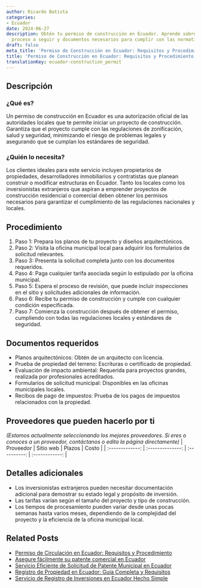 ```yaml
---
author: Ricardo Batista
categories:
- Ecuador
date: 2024-06-27
description: Obtén tu permiso de construcción en Ecuador. Aprende sobre requisitos,
  proceso a seguir y documentos necesarios para cumplir con las normativas locales.
draft: false
meta_title: 'Permiso de Construcción en Ecuador: Requisitos y Procedimiento'
title: 'Permiso de Construcción en Ecuador: Requisitos y Procedimiento'
translationKey: ecuador-construction_permit
---
```



## Descripción
### ¿Qué es?
Un permiso de construcción en Ecuador es una autorización oficial de las autoridades locales que te permite iniciar un proyecto de construcción. Garantiza que el proyecto cumple con las regulaciones de zonificación, salud y seguridad, minimizando el riesgo de problemas legales y asegurando que se cumplan los estándares de seguridad.

### ¿Quién lo necesita?
Los clientes ideales para este servicio incluyen propietarios de propiedades, desarrolladores inmobiliarios y contratistas que planean construir o modificar estructuras en Ecuador. Tanto los locales como los inversionistas extranjeros que aspiran a emprender proyectos de construcción residencial o comercial deben obtener los permisos necesarios para garantizar el cumplimiento de las regulaciones nacionales y locales.

## Procedimiento

1. Paso 1: Prepara los planos de tu proyecto y diseños arquitectónicos.
2. Paso 2: Visita la oficina municipal local para adquirir los formularios de solicitud relevantes.
3. Paso 3: Presenta la solicitud completa junto con los documentos requeridos.
4. Paso 4: Paga cualquier tarifa asociada según lo estipulado por la oficina municipal.
5. Paso 5: Espera el proceso de revisión, que puede incluir inspecciones en el sitio y solicitudes adicionales de información.
6. Paso 6: Recibe tu permiso de construcción y cumple con cualquier condición especificada.
7. Paso 7: Comienza la construcción después de obtener el permiso, cumpliendo con todas las regulaciones locales y estándares de seguridad.

## Documentos requeridos

- Planos arquitectónicos: Obtén de un arquitecto con licencia.
- Prueba de propiedad del terreno: Escrituras o certificado de propiedad.
- Evaluación de impacto ambiental: Requerida para proyectos grandes, realizada por profesionales acreditados.
- Formularios de solicitud municipal: Disponibles en las oficinas municipales locales.
- Recibos de pago de impuestos: Prueba de los pagos de impuestos relacionados con la propiedad.

## Proveedores que pueden hacerlo por ti
_(Estamos actualmente seleccionando los mejores proveedores. Si eres o conoces a un proveedor, contáctanos o edita la página directamente)_
| Proveedor       |     Sitio web    |    Plazos    |      Costo     |
| :-------------: | :--------------: | :----------: | :------------: |

## Detalles adicionales

- Los inversionistas extranjeros pueden necesitar documentación adicional para demostrar su estado legal y propósito de inversión.
- Las tarifas varían según el tamaño del proyecto y tipo de construcción.
- Los tiempos de procesamiento pueden variar desde unas pocas semanas hasta varios meses, dependiendo de la complejidad del proyecto y la eficiencia de la oficina municipal local.


## Related Posts

- [Permiso de Circulación en Ecuador: Requisitos y Procedimiento](https://tramitit.com/es/guides/ecuador/permiso_de_circulación/)
- [Asegure fácilmente su patente comercial en Ecuador](https://tramitit.com/es/guides/ecuador/solicitud_de_patente_comercial/)
- [Servicio Eficiente de Solicitud de Patente Municipal en Ecuador](https://tramitit.com/es/guides/ecuador/solicitud_de_patente_municipal/)
- [Registro de Propiedad en Ecuador: Guía Completa y Requisitos](https://tramitit.com/es/guides/ecuador/registro_de_propiedad/)
- [Servicio de Registro de Inversiones en Ecuador Hecho Simple](https://tramitit.com/es/guides/ecuador/inscripción_al_registro_de_inversiones/)